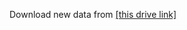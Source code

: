 Download new data from [[this drive link]](https://drive.google.com/drive/folders/1cDl2FRdIRu3T3rXeNpCcUAq4QV-x27w2?usp=sharing)
